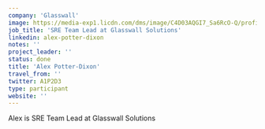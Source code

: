 ```yaml
---
company: 'Glasswall'
image: https://media-exp1.licdn.com/dms/image/C4D03AQGI7_Sa6RcO-Q/profile-displayphoto-shrink_200_200/0?e=1596672000&v=beta&t=IafsZLdTR00vGiATjTVU2PZEI-mUyfkyas-LTFa_KKA
job_title: 'SRE Team Lead at Glasswall Solutions'
linkedin: alex-potter-dixon
notes: ''
project_leader: ''
status: done
title: 'Alex Potter-Dixon'
travel_from: ''
twitter: A1P2D3
type: participant
website: ''
---
```

Alex is SRE Team Lead at Glasswall Solutions
